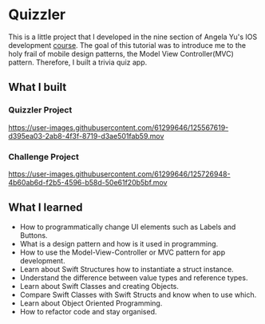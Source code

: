 #  Quizzler

This is a little project that I developed in the nine section of Angela Yu's IOS development <a href="https://www.udemy.com/course/ios-13-app-development-bootcamp/" target="_blank">course</a>. The goal of this tutorial was to introduce me to the holy frail of mobile design patterns, the Model View Controller(MVC) pattern. Therefore, I built a trivia quiz app.


## What I built

### Quizzler Project

https://user-images.githubusercontent.com/61299646/125567619-d395ea03-2ab8-4f3f-8719-d3ae501fab59.mov

### Challenge Project

https://user-images.githubusercontent.com/61299646/125726948-4b60ab6d-f2b5-4596-b58d-50e61f20b5bf.mov


## What I learned

* How to programmatically change UI elements such as Labels and Buttons.
* What is a design pattern and how is it used in programming.
* How to use the Model-View-Controller or MVC pattern for app development.
* Learn about Swift Structures how to instantiate a struct instance.
* Understand the difference between value types and reference types. 
* Learn about Swift Classes and creating Objects.
* Compare Swift Classes with Swift Structs and know when to use which.
* Learn about Object Oriented Programming.
* How to refactor code and stay organised.
